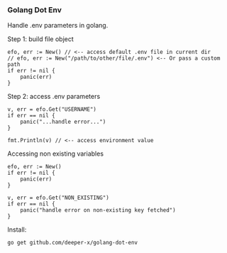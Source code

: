 ### Golang Dot Env

Handle .env parameters in golang.

Step 1: build file object
```golang
efo, err := New() // <-- access default .env file in current dir
// efo, err := New("/path/to/other/file/.env") <-- Or pass a custom path
if err != nil {
	panic(err)
}
```

Step 2: access .env parameters
```golang
v, err = efo.Get("USERNAME")
if err == nil {
    panic("...handle error...")
}

fmt.Println(v) // <-- access environment value
```

Accessing non existing variables
```golang
efo, err := New()
if err != nil {
    panic(err)
}

v, err = efo.Get("NON_EXISTING")
if err == nil {
    panic("handle error on non-existing key fetched")
}
```

Install:
```sh
go get github.com/deeper-x/golang-dot-env
```
